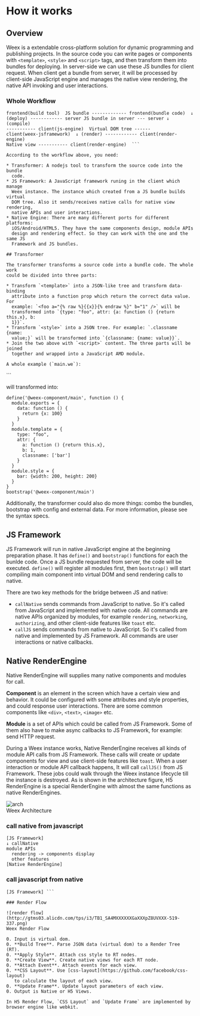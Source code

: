 # How it works

## Overview

Weex is a extendable cross-platform solution for dynamic programming and publishing projects. In the source code you can write pages or components with `<template>`, `<style>` and `<script>` tags, and then transform them into bundles for deploying. In server-side we can use these JS bundles for client request. When client get a bundle from server, it will be processed by client-side JavaScript engine and manages the native view rendering, the native API invoking and user interactions.

### Whole Workflow

``` Weex file --------------frontend(source code)  ↓ (transform) ---------
frontend(build tool)  JS bundle ------------- frontend(bundle code)  ↓
(deploy) ------------ server JS bundle in server --- server ↓ (compile)
----------- client(js-engine)  Virtual DOM tree ------
client(weex-jsframework)  ↓ (render) ------------ client(render-engine)
Native view ----------- client(render-engine)  ```

According to the workflow above, you need:

* Transformer: A nodejs tool to transform the source code into the bundle
  code.
* JS Framework: A JavaScript framework runing in the client which manage
  Weex instance. The instance which created from a JS bundle builds virtual
  DOM tree. Also it sends/receives native calls for native view rendering,
  native APIs and user interactions.
* Native Engine: There are many different ports for different platforms:
  iOS/Android/HTML5. They have the same components design, module APIs
  design and rendering effect. So they can work with the one and the same JS
  Framework and JS bundles.

## Transformer

The transformer transforms a source code into a bundle code. The whole work
could be divided into three parts:

* Transform `<template>` into a JSON-like tree and transform data-binding
  attribute into a function prop which return the correct data value. For
  example: `<foo a="{% raw %}{{x}}{% endraw %}" b="1" />` will be
  transformed into `{type: "foo", attr: {a: function () {return this.x}, b:
  1}}`.
* Transform `<style>` into a JSON tree. For example: `.classname {name:
  value;}` will be transformed into `{classname: {name: value}}`.
* Join the two above with `<script>` content. The three parts will be joined
  together and wrapped into a JavaScript AMD module.

A whole example (`main.we`):

```
<template>
  <foo a="{{x}}" b="1" class="bar"></foo>
</template>
<style>
  .bar {width: 200; height: 200}
</style>
<script>
  module.exports = {
    data: function () {
      return {x: 100}
    }
  }
</script>
```

will transformed into:

```
define('@weex-component/main', function () {
  module.exports = {
    data: function () {
      return {x: 100}
    }
  }
  module.template = {
    type: "foo",
    attr: {
      a: function () {return this.x},
      b: 1,
      classname: ['bar']
    }
  }
  module.style = {
    bar: {width: 200, height: 200}
  }
}
bootstrap('@weex-component/main')
```

Additionally, the transformer could also do more things: combo the bundles,
bootstrap with config and external data. For more information, please see
the syntax specs.

## JS Framework

JS Framework will run in native JavaScript engine at the beginning
preparation phase. It has `define()` and `bootstrap()` functions for each
the bunlde code. Once a JS bundle requested from server, the code will be
executed. `define()` will register all modules first, then `bootstrap()`
will start compiling main component into virtual DOM and send rendering
calls to native.

There are two key methods for the bridge between JS and native:

* `callNative` sends commands from JavaScript to native. So it's called from
  JavaScript and implemented with native code. All commands are native APIs
  organized by modules, for example `rendering`, `networking`,
  `authorizing`, and other client-side features like `toast` etc.
* `callJS` sends commands from native to JavaScript. So it's called from
  native and implemented by JS Framework. All commands are user interactions
  or native callbacks.

## Native RenderEngine

Native RenderEngine will supplies many native components and modules for
call.

**Component** is an element in the screen which have a certain view and behavior. It could be configured with some attributes and style properties, and could response user interactions. There are some common components like `<div>`, `<text>`, `<image>` etc.

**Module** is a set of APIs which could be called from JS Framework. Some of them also have to make async callbacks to JS Framework, for example: send HTTP request.

During a Weex instance works, Native RenderEngine receives all kinds of
module API calls from JS Framework. These calls will create or update
components for view and use client-side features like `toast`. When a user
interaction or module API callback happens, It will call `callJS()` from JS
Framework. These jobs could walk through the Weex instance lifecycle till
the instance is destroyed. As is shown in the architecture figure, H5
RenderEngine is a special RenderEngine with almost the same functions as
native RenderEngines.

![arch](http://gtms02.alicdn.com/tps/i2/TB1ootBMpXXXXXrXXXXwi60UVXX-596-397.png)  
Weex Architecture

### call native from javascript

```
[JS Framework]
↓ callNative
module APIs
  rendering -> components display
  other features
[Native RenderEngine]
```

### call javascript from native

``` [Native RenderEngine] module APIs callbacks user interactions ↓ callJS
[JS Framework] ```

### Render Flow

![render flow](http://gtms03.alicdn.com/tps/i3/TB1_SA4MXXXXXXGaXXXpZ8UVXXX-519-337.png)  
Weex Render Flow

0. Input is virtual dom.
0. **Build Tree**. Parse JSON data (virtual dom) to a Render Tree (RT).
0. **Apply Style**. Attach css style to RT nodes.
0. **Create View**. Create native views for each RT node.
0. **Attach Event**. Attach events for each view.
0. **CSS Layout**. Use [css-layout](https://github.com/facebook/css-layout)
   to calculate the layout of each view.
0. **Update Frame**. Update layout parameters of each view.
0. Output is Native or H5 Views.

In H5 Render Flow, `CSS Layout` and `Update Frame` are implemented by
browser engine like webkit.
